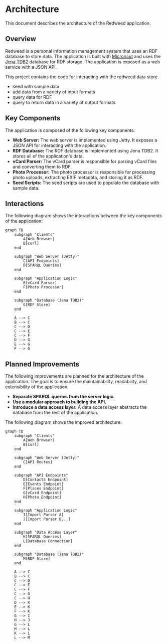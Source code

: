 # Architecture

This document describes the architecture of the Redweed application.

## Overview

Redweed is a personal information management system that uses an RDF database to store data. The application is built with [Micronaut](https://micronaut.io/) and uses the [Jena TDB2](https://jena.apache.org/documentation/tdb/) database for RDF storage. The application is exposed as a web service with a JSON API.

This project contains the code for interacting with the redweed data store.

- seed with sample data
- add data from a variety of input formats
- query data for RDF
- query to return data in a variety of output formats

## Key Components

The application is composed of the following key components:

*   **Web Server:** The web server is implemented using Jetty. It exposes a JSON API for interacting with the application.
*   **RDF Database:** The RDF database is implemented using Jena TDB2. It stores all of the application's data.
*   **vCard Parser:** The vCard parser is responsible for parsing vCard files and converting them to RDF.
*   **Photo Processor:** The photo processor is responsible for processing photo uploads, extracting EXIF metadata, and storing it as RDF.
*   **Seed Scripts:** The seed scripts are used to populate the database with sample data.

## Interactions

The following diagram shows the interactions between the key components of the application:

```mermaid
graph TD
    subgraph "Clients"
        A[Web Browser]
        B[curl]
    end

    subgraph "Web Server (Jetty)"
        C[API Endpoints]
        D[SPARQL Queries]
    end

    subgraph "Application Logic"
        E[vCard Parser]
        F[Photo Processor]
    end

    subgraph "Database (Jena TDB2)"
        G[RDF Store]
    end

    A --> C
    B --> C
    C --> D
    C --> E
    C --> F
    D --> G
    E --> G
    F --> G
```

## Planned Improvements

The following improvements are planned for the architecture of the application. The goal is to ensure the maintainability, readability, and extensibility of the application.

*   **Separate SPARQL queries from the server logic.**
*   **Use a modular approach to building the API.**
*   **Introduce a data access layer.** A data access layer abstracts the database from the rest of the application.

The following diagram shows the improved architecture:

```mermaid
graph TD
    subgraph "Clients"
        A[Web Browser]
        B[curl]
    end

    subgraph "Web Server (Jetty)"
        C[API Routes]
    end

    subgraph "API Endpoints"
        D[Contacts Endpoint]
        E[Events Endpoint]
        F[Places Endpoint]
        G[vCard Endpoint]
        H[Photo Endpoint]
    end

    subgraph "Application Logic"
        I[Import Parser A]
        J[Import Parser B...]
    end

    subgraph "Data Access Layer"
        K[SPARQL Queries]
        L[Database Connection]
    end

    subgraph "Database (Jena TDB2)"
        M[RDF Store]
    end

    A --> C
    B --> C
    C --> D
    C --> E
    C --> F
    C --> G
    C --> H
    D --> K
    E --> K
    F --> K
    G --> I
    H --> J
    G --> L
    H --> L
    K --> L
    L --> M
```
